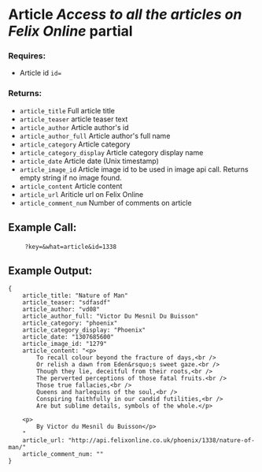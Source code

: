 # Article *Access to all the articles on Felix Online* **partial**

### Requires:
* Article id `id=`

### Returns:

* `article_title`
Full article title
* `article_teaser`
article teaser text
* `article_author`
Article author's id
* `article_author_full`
Article author's full name
* `article_category`
Article category
* `article_category_display`
Article category display name
* `article_date`
Article date (Unix timestamp)
* `article_image_id`
Article image id to be used in image api call. Returns empty string if no image found.
* `article_content`
Article content
* `article_url`
Ariticle url on Felix Online
* `article_comment_num`
Number of comments on article

## Example Call: 
<pre>
    <code><?php echo API_URL; ?>?key=<?php echo get_api_key(); ?>&what=article&id=1338</code>
</pre>
## Example Output:
    {
        article_title: "Nature of Man"
        article_teaser: "sdfasdf"
        article_author: "vd08"
        article_author_full: "Victor Du Mesnil Du Buisson"
        article_category: "phoenix"
        article_category_display: "Phoenix"
        article_date: "1307685600"
        article_image_id: "1279"
        article_content: "<p>
            To recall colour beyond the fracture of days,<br />
            Or relish a dawn from Eden&rsquo;s sweet gaze.<br />
            Though they lie, deceitful from their roots,<br />
            The perverted perceptions of those fatal fruits.<br />
            Those true fallacies,<br />
            Queens and harlequins of the soul,<br />
            Conspiring faithfully in our candid futilities,<br />
            Are but sublime details, symbols of the whole.</p>

        <p>
            By Victor du Mesnil du Buisson</p>
        "
        article_url: "http://api.felixonline.co.uk/phoenix/1338/nature-of-man/"
        article_comment_num: ""
    }
